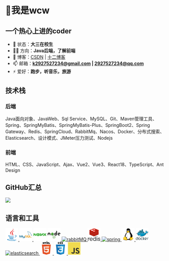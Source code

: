 
# 👋我是wcw
## 一个热心上进的coder

- 🏡 状态：**大三在校生**
- 👨‍💻 方向：**Java后端，了解前端**
- 📝 博客：[CSDN](https://blog.csdn.net/qq_59400558?spm=1011.2124.3001.5343) | [十二博客](https://user.wcw231407.cn/)
- 📫 邮箱：**k2927527234@gmail.com | 2927527234@qq.com**
- ⚡ 爱好：**跑步，听音乐，旅游**

## 技术栈
### 后端
Java面向对象、JavaWeb、Sql Service、MySQL、Git、Maven管理工具、Spring、SpringMyBatis、SpringMyBatis-Plus、SpringBoot2、Spring Gateway、Redis、SpringCloud、RabbitMq、Nacos、Docker、分布式搜索、Elasticsearch、设计模式、JMeter压力测试、Nodejs

### 前端
HTML、CSS、JavaScript、Ajax、Vue2、Vue3、React18、TypeScript、Ant Design 

## GitHub汇总
<a target="_blank" rel="noopener noreferrer nofollow" >
  <img  height="140px" src="https://github-readme-stats.vercel.app/api?username=wcw-001&show_icons=true&theme=radical&bg_color=0,EC6C6C,FFD479,FFFC79,73FA79&theme=synthwave&locale=cn&hide_title=true&hide_border=true" "/>
</a>

## 语言和工具
<p align="left">
    <a href="https://www.java.com" target="_blank" rel="noreferrer"> <img
            src="https://raw.githubusercontent.com/devicons/devicon/master/icons/java/java-original.svg" alt="java"
            width="40" height="40"/> </a>
    <a href="https://www.mysql.com/" target="_blank" rel="noreferrer"> <img
            src="https://raw.githubusercontent.com/devicons/devicon/master/icons/mysql/mysql-original-wordmark.svg"
            alt="mysql" width="40" height="40"/> </a>
    <a href="https://www.nginx.com" target="_blank" rel="noreferrer"> <img
            src="https://raw.githubusercontent.com/devicons/devicon/master/icons/nginx/nginx-original.svg" alt="nginx"
            width="40" height="40"/> </a>
    <a href="https://nodejs.org" target="_blank" rel="noreferrer"> <img
            src="https://raw.githubusercontent.com/devicons/devicon/master/icons/nodejs/nodejs-original-wordmark.svg"
            alt="nodejs" width="40" height="40"/> </a>
    <a href="https://www.rabbitmq.com" target="_blank" rel="noreferrer">
        <img src="https://www.vectorlogo.zone/logos/rabbitmq/rabbitmq-icon.svg" alt="rabbitMQ" width="40" height="40"/>
    </a>
    <a href="https://redis.io" target="_blank" rel="noreferrer"> <img
            src="https://raw.githubusercontent.com/devicons/devicon/master/icons/redis/redis-original-wordmark.svg"
            alt="redis" width="40" height="40"/> </a>
    <a href="https://spring.io/" target="_blank" rel="noreferrer">
        <img src="https://www.vectorlogo.zone/logos/springio/springio-icon.svg" alt="spring" width="40" height="40"/>
    </a>
    <a href="https://www.linux.org/" target="_blank"
       rel="noreferrer"> <img
            src="https://raw.githubusercontent.com/devicons/devicon/master/icons/linux/linux-original.svg" alt="linux"
            width="40" height="40"/> </a>
    <a href="https://www.docker.com/" target="_blank" rel="noreferrer">
        <img src="https://raw.githubusercontent.com/devicons/devicon/master/icons/docker/docker-original-wordmark.svg"
             alt="docker" width="40" height="40"/> </a>
    <a href="https://www.elastic.co" target="_blank" rel="noreferrer">
        <img src="https://www.vectorlogo.zone/logos/elastic/elastic-icon.svg" alt="elasticsearch" width="40"
             height="40"/>
    </a>
    <a
            href="https://www.w3.org/html/" target="_blank" rel="noreferrer"> <img
            src="https://raw.githubusercontent.com/devicons/devicon/master/icons/html5/html5-original-wordmark.svg"
            alt="html5" width="40" height="40"/> </a>
    <a href="https://www.w3schools.com/css/" target="_blank" rel="noreferrer"> <img
            src="https://raw.githubusercontent.com/devicons/devicon/master/icons/css3/css3-original-wordmark.svg"
            alt="css3"
            width="40" height="40"/> </a>
    <a href="https://developer.mozilla.org/en-US/docs/Web/JavaScript" target="_blank"
       rel="noreferrer"> <img
            src="https://raw.githubusercontent.com/devicons/devicon/master/icons/javascript/javascript-original.svg"
            alt="javascript" width="40" height="40"/> </a>
</p>
